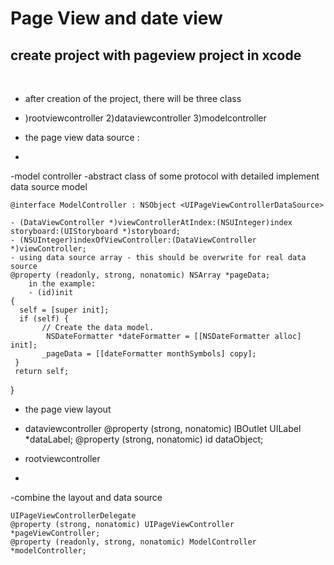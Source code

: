 Page View and date view
==============

create project with pageview project in xcode 
--------------
<br>

- after creation of the project, there will be three class
-
 	)rootviewcontroller
 	2)dataviewcontroller
 	3)modelcontroller
 	
 - the page view data source : 
 - 
 -model controller -abstract class of some protocol with detailed  implement data source model 
	
	@interface ModelController : NSObject <UIPageViewControllerDataSource>

	- (DataViewController *)viewControllerAtIndex:(NSUInteger)index storyboard:(UIStoryboard *)storyboard;
	- (NSUInteger)indexOfViewController:(DataViewController *)viewController;
	- using data source array - this should be overwrite for real data source
	@property (readonly, strong, nonatomic) NSArray *pageData;
		in the example:
		- (id)init
	{
  	  self = [super init];
  	  if (self) {
     	   // Create the data model.
    	    NSDateFormatter *dateFormatter = [[NSDateFormatter alloc] init];
     	   _pageData = [[dateFormatter monthSymbols] copy];
   	 }
   	 return self;
}
 
 
 - the page view layout 
 - 
    dataviewcontroller
    @property (strong, nonatomic) IBOutlet UILabel *dataLabel;
	@property (strong, nonatomic) id dataObject;

- rootviewcontroller
-
-combine the layout and data source

	UIPageViewControllerDelegate 
	@property (strong, nonatomic) UIPageViewController *pageViewController;
	@property (readonly, strong, nonatomic) ModelController *modelController;

	  
  